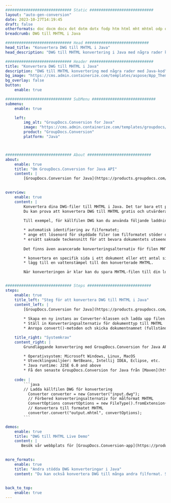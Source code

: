 ```yaml
---
############################# Static ############################
layout: "auto-gen-conversion"
date: 2023-10-27T14:19:45
draft: false
otherformats: doc docm docx dot dotm dotx fodp htm html mht mhtml odp odt otp pot potm potx pps ppsm ppsx ppt pptm pptx rtf
breadcrumb: DWG till MHTML i Java

############################# Head ############################
head_title: "Konvertera DWG till MHTML i Java"
head_description: "DWG till MHTML konvertering i Java med några rader kod. Konvertera över 160 filformat med hjälp av GroupDocs dokumentkonverterings-API för Java"

############################# Header ############################
title: "Konvertera DWG till MHTML i Java"
description: "DWG till MHTML konvertering med några rader med Java-kod"
bg_image: "https://cms.admin.containerize.com/templates/aspose/App_Themes/V3/images/bg/header1.png"
bg_overlay: false
button:
    enable: true

############################# SubMenu ############################
submenu:
    enable: true

    left:
        img_alt: "GroupDocs.Conversion for Java"
        image: "https://cms.admin.containerize.com/templates/groupdocs/images/product-logos/90x90-noborder/groupdocs-conversion-java.png"
        product: "GroupDocs.Conversion"
        platform: "Java"



############################# About ############################
about:
    enable: true
    title: "Om GroupDocs.Conversion for Java API"
    content: |
        [GroupDocs.Conversion for Java](https://products.groupdocs.com/conversion/java/) är ett avancerat filformatkonverterings-API för konvertering mellan populära bild- och dokumentformat som Microsoft Office, OpenDocument, PDF, HTML, e-post, CAD. och mycket mer med bara några rader kod. Det inbyggda API:t upptäcker automatiskt formaten för originaldokumenten och erbjuder många alternativ för att anpassa de konverterade dokumenten. Tillsammans med funktionen att extrahera information från ett dokument, stöder den också cachelagring av konverteringsresultaten till den lokala disken som standard. Men alla typer av cachelagring kan stödjas genom att implementera lämpliga gränssnitt - Amazon S3, Dropbox, Google Drive, Windows Azure, Reddis eller andra.
    

overview:
    enable: true
    content: |
        Konvertera dina DWG-filer till MHTML i Java. Det tar bara ett par rader med Java-kod på valfri plattform, som Windows, Linux, macOS.
        Du kan prova att konvertera DWG till MHTML gratis och utvärdera kvaliteten på konverteringsresultaten. Tillsammans med enkla filkonverteringsskript kan du prova mer sofistikerade alternativ för att ladda källfilen DWG och lagra MHTML-utdata. 
        
        Till exempel, för källfilen DWG kan du använda följande laddningsalternativ:

        * automatisk identifiering av filformatet;
        * ange ett lösenord för skyddade filer (om filformatet stöder det);
        * ersätt saknade teckensnitt för att bevara dokumentets utseende.
        
        Det finns även avancerade konverteringsalternativ för filen MHTML:

        * konvertera en specifik sida i ett dokument eller ett antal sidor;
        * lägg till en vattenstämpel till den konverterade MHTML.

        När konverteringen är klar kan du spara MHTML-filen till din lokala filsökväg eller till tredje parts lagring såsom FTP, Amazon S3, Google Drive, Dropbox etc. Observera - för att konvertera DWG till MHTML behöver du inte installera någon ytterligare programvara, såsom MS Office, Open Office, Adobe Acrobat Reader etc.


############################# Steps ############################
steps:
    enable: true
    title_left: "Steg för att konvertera DWG till MHTML i Java"
    content_left: |
        [GroupDocs.Conversion for Java](https://products.groupdocs.com/conversion/java/) låter utvecklare enkelt konvertera DWG fil till MHTML med några rader kod.
        
        * Skapa en ny instans av Converter-klassen och ladda upp filen DWG med den fullständiga sökvägen
        * Ställ in Konverteringsalternativ för dokumenttyp till MHTML
        * Anropa convert()-metoden och skicka dokumentnamnet (fullständig sökväg) och formatet (MHTML) som en parameter

    title_right: "Systemkrav"
    content_right: |
        Grundläggande konvertering med GroupDocs.Conversion for Java API kan göras med bara några rader kod. Våra API:er stöds på alla större plattformar och operativsystem. Innan du kör koden nedan, se till att du har följande förutsättningar installerade på ditt system.

        * Operativsystem: Microsoft Windows, Linux, MacOS
        * Utvecklingsmiljöer: NetBeans, Intellij IDEA, Eclipse, etc.
        * Java runtime: J2SE 6.0 and above
        * Få den senaste GroupDocs.Conversion for Java från [Maven](https://repository.groupdocs.com/webapp/#/artifacts/browse/tree/General/repo/com/groupdocs/groupdocs-conversion)
         
    code: |
        ```java    
        // Ladda källfilen DWG för konvertering
          Converter converter = new Converter("input.dwg");
          // Förbered konverteringsalternativ för målformat MHTML
          ConvertOptions convertOptions = new FileType().fromExtension("mhtml").getConvertOptions();
          // Konvertera till formatet MHTML
          converter.convert("output.mhtml", convertOptions);
        ```

demos:
    enable: true
    title: "DWG till MHTML Live Demo"
    content: |
       Besök vår webbplats för [GroupDocs.Conversion-app](https://products.groupdocs.app/conversion/family) och försök konvertera DWG till MHTML nu. Den kostnadsfria demon har följande fördelar
          

more_formats:
    enable: true
    title: "Andra stödda DWG konverteringar i Java"
    content: "Du kan också konvertera DWG till många andra filformat. Se listan nedan."
       
       
back_to_top:
    enable: true
---
```

